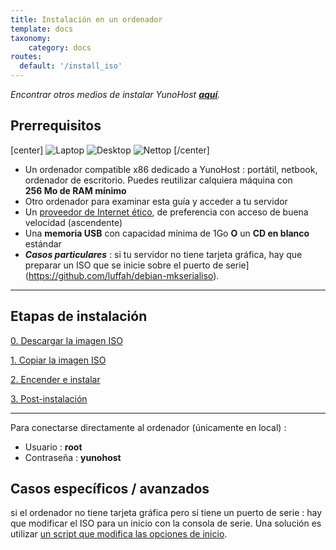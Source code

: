 ```yaml
---
title: Instalación en un ordenador
template: docs
taxonomy:
    category: docs
routes:
  default: '/install_iso'
---
```


*Encontrar otros medios de instalar YunoHost **[aquí](/install)**.*

## Prerrequisitos

[center]
![Laptop](image://laptop.png?resize=200,200&class=inline)
![Desktop](image://desktop.jpg?resize=200,200&class=inline)
![Nettop](image://nettop.jpg?resize=200,200&class=inline)
[/center]

* Un ordenador compatible x86 dedicado a YunoHost : portátil, netbook, ordenador de escritorio. Puedes reutilizar calquiera máquina con **256 Mo de RAM mínimo**
* Otro ordenador para examinar esta guía y acceder a tu servidor
* Un [proveedor de Internet ético](/isp), de preferencia con acceso de buena velocidad (ascendente)
* Una **memoria USB** con capacidad mínima de 1Go **O** un **CD en blanco** estándar
* ***Casos particulares*** : si tu servidor no tiene tarjeta gráfica, hay que preparar un ISO que se inicie sobre el puerto de serie](https://github.com/luffah/debian-mkserialiso).

---

## Etapas de instalación

[0. Descargar la imagen ISO](/images?classes=btn,btn-lg,btn-primary)

[1. Copiar la imagen ISO](/burn_or_copy_iso?classes=btn,btn-lg,btn-primary)

[2. Encender e instalar](/boot_and_graphical_install?classes=btn,btn-lg,btn-primary)

[3. Post-instalación](/postinstall?classes=btn,btn-lg,btn-primary)

---

Para conectarse directamente al ordenador (únicamente en local) :
* Usuario : **root**
* Contraseña : **yunohost**


## Casos específicos / avanzados

si el ordenador no tiene tarjeta gráfica pero sí tiene un puerto de serie : hay que modificar el ISO para un inicio con la consola de serie. Una solución es utilizar [un script que modifica las opciones de inicio](https://github.com/luffah/debian-mkserialiso).
